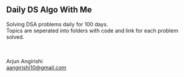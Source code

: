 ## Daily DS Algo With Me

Solving DSA problems daily for 100 days.<br>
Topics are seperated into folders with code and link for each problem solved.<br><br><br>

Arjun Angirishi<br>
aangirishi10@gmail.com